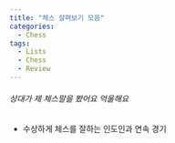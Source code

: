 ```yaml
---
title: "체스 살펴보기 모음"
categories:
  - Chess
tags:
  - Lists
  - Chess
  - Review
---
```


###### 상대가 제 체스말을 봤어요 억울해요 ######


* 수상하게 체스를 잘하는 인도인과 연속 경기 
